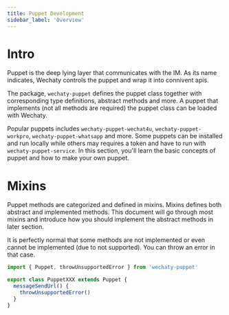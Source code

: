 ```yaml
---
title: Puppet Development
sidebar_label: 'Overview'
---
```


# Intro

Puppet is the deep lying layer that communicates with the IM. As its name indicates, Wechaty controls the puppet and wrap it into connivent apis.

The package, ```wechaty-puppet``` defines the puppet class together with corresponding type definitions, abstract methods and more. A puppet that implements (not all methods are required) the puppet class can be loaded with Wechaty.

Popular puppets includes ```wechaty-puppet-wechat4u```, ```wechaty-puppet-workpro```, ```wechaty-puppet-whatsapp``` and more. Some puppets can be installed and run locally while others may requires a token and have to run with ```wechaty-puppet-service```. In this section, you'll learn the basic concepts of puppet and how to make your own puppet.

# Mixins

Puppet methods are categorized and defined in mixins. Mixins defines both abstract and implemented methods. This document will go through most mixins and introduce how you should implement the abstract methods in later section.

It is perfectly normal that some methods are not implemented or even cannot be implemented (due to not supported). You can throw an error in that case.

```ts
import { Puppet, throwUnsupportedError } from 'wechaty-puppet'

export class PuppetXXX extends Puppet {
  messageSendUrl() {
    throwUnsupportedError()
  }
}
```
